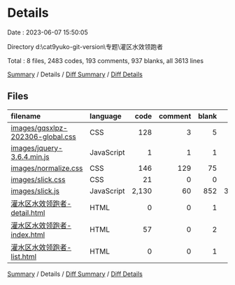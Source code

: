 # Details

Date : 2023-06-07 15:50:05

Directory d:\\cat9yuko-git-version\\专题\\灌区水效领跑者

Total : 8 files,  2483 codes, 193 comments, 937 blanks, all 3613 lines

[Summary](results.md) / Details / [Diff Summary](diff.md) / [Diff Details](diff-details.md)

## Files
| filename | language | code | comment | blank | total |
| :--- | :--- | ---: | ---: | ---: | ---: |
| [images/gqsxlpz-202306-global.css](/images/gqsxlpz-202306-global.css) | CSS | 128 | 3 | 5 | 136 |
| [images/jquery-3.6.4.min.js](/images/jquery-3.6.4.min.js) | JavaScript | 1 | 1 | 1 | 3 |
| [images/normalize.css](/images/normalize.css) | CSS | 146 | 129 | 75 | 350 |
| [images/slick.css](/images/slick.css) | CSS | 21 | 0 | 0 | 21 |
| [images/slick.js](/images/slick.js) | JavaScript | 2,130 | 60 | 852 | 3,042 |
| [灌水区水效领跑者-detail.html](/%E7%81%8C%E6%B0%B4%E5%8C%BA%E6%B0%B4%E6%95%88%E9%A2%86%E8%B7%91%E8%80%85-detail.html) | HTML | 0 | 0 | 1 | 1 |
| [灌水区水效领跑者-index.html](/%E7%81%8C%E6%B0%B4%E5%8C%BA%E6%B0%B4%E6%95%88%E9%A2%86%E8%B7%91%E8%80%85-index.html) | HTML | 57 | 0 | 2 | 59 |
| [灌水区水效领跑者-list.html](/%E7%81%8C%E6%B0%B4%E5%8C%BA%E6%B0%B4%E6%95%88%E9%A2%86%E8%B7%91%E8%80%85-list.html) | HTML | 0 | 0 | 1 | 1 |

[Summary](results.md) / Details / [Diff Summary](diff.md) / [Diff Details](diff-details.md)